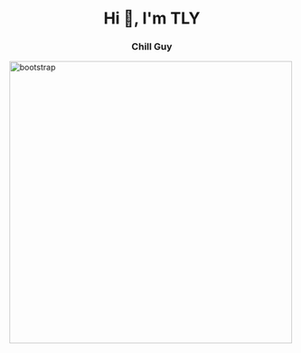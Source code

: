 <h1 align="center">Hi 👋, I'm TLY</h1>
<h3 align="center">Chill Guy</h3>

<img src="https://cimg.co/wp-content/uploads/2024/11/29111343/1732878823-gdaf7lfxkaax2hq.jpg" alt="bootstrap" width="500" height="500" align="center"/> 

